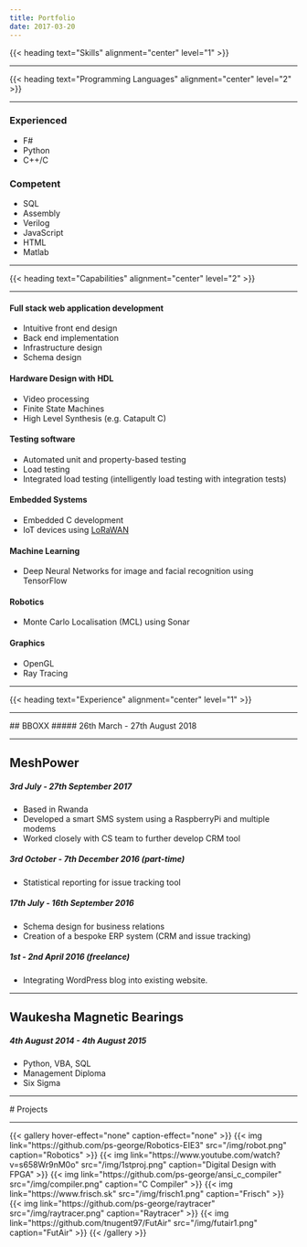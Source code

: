```yaml
---
title: Portfolio
date: 2017-03-20
---
```


{{< heading text="Skills" alignment="center" level="1" >}}
<hr>
{{< heading text="Programming Languages" alignment="center" level="2" >}}
<hr>

### Experienced

- F#
- Python
- C++/C

### Competent

- SQL
- Assembly
- Verilog
- JavaScript
- HTML
- Matlab

<hr>
{{< heading text="Capabilities" alignment="center" level="2" >}}
<hr>

#### Full stack web application development
  - Intuitive front end design
  - Back end implementation
  - Infrastructure design
  - Schema design

#### Hardware Design with HDL
  - Video processing
  - Finite State Machines
  - High Level Synthesis (e.g. Catapult C)

#### Testing software
  - Automated unit and property-based testing
  - Load testing
  - Integrated load testing (intelligently load testing with integration tests) 

#### Embedded Systems
  - Embedded C development
  - IoT devices using [LoRaWAN](https://www.thethingsnetwork.org/docs/lorawan/)

#### Machine Learning
  - Deep Neural Networks for image and facial recognition using TensorFlow

#### Robotics
  - Monte Carlo Localisation (MCL) using Sonar 

#### Graphics
  - OpenGL
  - Ray Tracing

<hr>
{{< heading text="Experience" alignment="center" level="1" >}}
<hr>
## BBOXX
##### 26th March - 27th August 2018

<hr>

## MeshPower
##### 3rd July - 27th September 2017
- Based in Rwanda
- Developed a smart SMS system using a RaspberryPi and multiple modems
- Worked closely with CS team to further develop CRM tool

##### 3rd October - 7th December 2016 (part-time)
- Statistical reporting for issue tracking tool

##### 17th July - 16th September 2016
- Schema design for business relations
- Creation of a bespoke ERP system (CRM and issue tracking)

##### 1st - 2nd April 2016 (freelance)
- Integrating WordPress blog into existing website.

<hr>

## Waukesha Magnetic Bearings
##### 4th August 2014 - 4th August 2015

- Python, VBA, SQL
- Management Diploma
- Six Sigma

<hr>
# Projects
<hr>
{{< gallery hover-effect="none" caption-effect="none" >}}
{{< img link="https://github.com/ps-george/Robotics-EIE3" src="/img/robot.png" caption="Robotics" >}} 
{{< img link="https://www.youtube.com/watch?v=s658Wr9nM0o" src="/img/1stproj.png" caption="Digital Design with FPGA" >}} 
{{< img link="https://github.com/ps-george/ansi_c_compiler" src="/img/compiler.png" caption="C Compiler" >}} 
{{< img link="https://www.frisch.sk" src="/img/frisch1.png" caption="Frisch" >}} 
{{< img link="https://github.com/ps-george/raytracer" src="/img/raytracer.png" caption="Raytracer" >}} 
{{< img link="https://github.com/tnugent97/FutAir" src="/img/futair1.png" caption="FutAir" >}} 
{{< /gallery >}}


